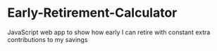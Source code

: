 # Early-Retirement-Calculator
JavaScript web app to show how early I can retire with constant extra contributions to my savings
